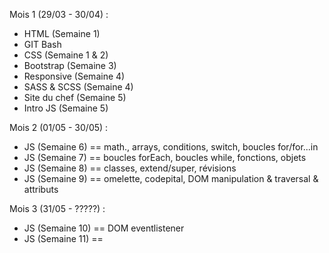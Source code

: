 Mois 1 (29/03 - 30/04) : 
- HTML (Semaine 1)
- GIT Bash
- CSS (Semaine 1 & 2)
- Bootstrap (Semaine 3)
- Responsive (Semaine 4)
- SASS & SCSS (Semaine 4)
- Site du chef (Semaine 5)
- Intro JS (Semaine 5)


Mois 2 (01/05 - 30/05) :
- JS (Semaine 6) == math., arrays, conditions, switch, boucles for/for...in
- JS (Semaine 7) == boucles forEach, boucles while, fonctions, objets 
- JS (Semaine 8) == classes, extend/super, révisions 
- JS (Semaine 9) == omelette, codepital, DOM manipulation & traversal & attributs


Mois 3 (31/05 - ?????) :
- JS (Semaine 10) == DOM eventlistener 
- JS (Semaine 11) == 